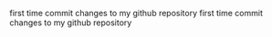 first time commit changes to my github repository
first time commit changes to my github repository
